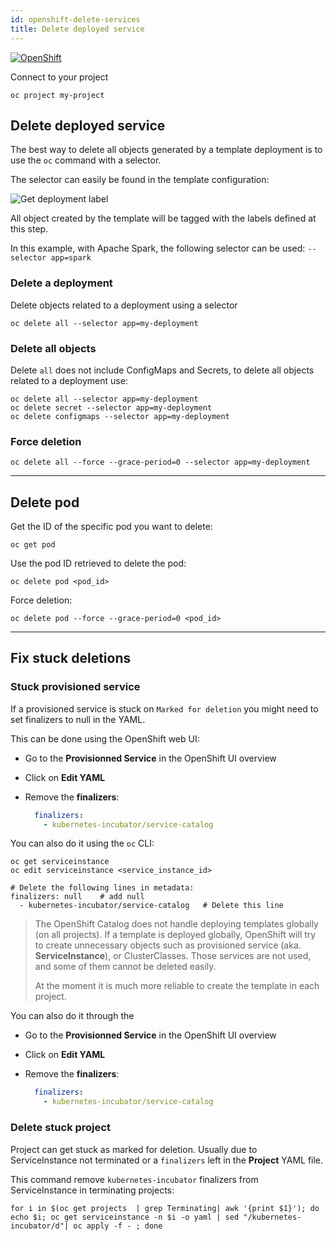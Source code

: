 ```yaml
---
id: openshift-delete-services
title: Delete deployed service
---
```


[![OpenShift](/dsri-documentation/img/openshift-logo.png)](https://www.openshift.com/)

Connect to your project

```shell
oc project my-project
```

## Delete deployed service

The best way to delete all objects generated by a template deployment is to use the `oc` command with a selector.

The selector can easily be found in the template configuration:

<img src="/dsri-documentation/img/screenshot-get-deployment-label.png" alt="Get deployment label" style="max-width: 100%; max-height: 100%;" />

All object created by the template will be tagged with the labels defined at this step.

In this example, with Apache Spark, the following selector can be used: `--selector app=spark`

### Delete a deployment

Delete objects related to a deployment using a selector

```shell
oc delete all --selector app=my-deployment
```

### Delete all objects

Delete `all` does not include ConfigMaps and Secrets, to delete all objects related to a deployment use:

```shell
oc delete all --selector app=my-deployment
oc delete secret --selector app=my-deployment
oc delete configmaps --selector app=my-deployment
```

### Force deletion

```shell
oc delete all --force --grace-period=0 --selector app=my-deployment
```

---

## Delete pod

Get the ID of the specific pod you want to delete:

```shell
oc get pod
```

Use the pod ID retrieved to delete the pod:

```shell
oc delete pod <pod_id>
```

Force deletion:

```shell
oc delete pod --force --grace-period=0 <pod_id>
```

---

## Fix stuck deletions

### Stuck provisioned service

If a provisioned service is stuck on `Marked for deletion` you might need to set finalizers to null in the YAML.

This can be done using the OpenShift web UI:

* Go to the **Provisionned Service** in the OpenShift UI overview

* Click on **Edit YAML**

* Remove the **finalizers**:

  ```yaml
    finalizers:
      - kubernetes-incubator/service-catalog
  ```

You can also do it using the `oc` CLI:

```shell
oc get serviceinstance
oc edit serviceinstance <service_instance_id>

# Delete the following lines in metadata:
finalizers: null 	# add null
  - kubernetes-incubator/service-catalog   # Delete this line
```

> The OpenShift Catalog does not handle deploying templates globally (on all projects). If a template is deployed globally, OpenShift will try to create unnecessary objects such as provisioned service (aka. **ServiceInstance**), or ClusterClasses. Those services are not used, and some of them cannot be deleted easily. 
>
> At the moment it is much more reliable to create the template in each project.

You can also do it through the 

* Go to the **Provisionned Service** in the OpenShift UI overview

* Click on **Edit YAML**

* Remove the **finalizers**:

  ```yaml
    finalizers:
      - kubernetes-incubator/service-catalog
  ```

### Delete stuck project

Project can get stuck as marked for deletion. Usually due to ServiceInstance not terminated or a `finalizers` left in the **Project** YAML file.

This command remove `kubernetes-incubator` finalizers from ServiceInstance in terminating projects:

```shell
for i in $(oc get projects  | grep Terminating| awk '{print $1}'); do echo $i; oc get serviceinstance -n $i -o yaml | sed "/kubernetes-incubator/d"| oc apply -f - ; done
```
